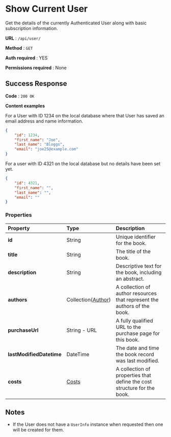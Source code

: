 # Show Current User

Get the details of the currently Authenticated User along with basic
subscription information.

**URL** : `/api/user/`

**Method** : `GET`

**Auth required** : YES

**Permissions required** : None

## Success Response

**Code** : `200 OK`

**Content examples**

For a User with ID 1234 on the local database where that User has saved an
email address and name information.

```json
{
    "id": 1234,
    "first_name": "Joe",
    "last_name": "Bloggs",
    "email": "joe25@example.com"
}
```

For a user with ID 4321 on the local database but no details have been set yet.

```json
{
    "id": 4321,
    "first_name": "",
    "last_name": "",
    "email": ""
}
```

### Properties

| Property | Type | Description |
|:---------|:-----|:------------|
| **id**   | String | Unique identifier for the book. |
| **title** | String | The title of the book. |
| **description** | String | Descriptive text for the book, including an abstract. |
| **authors** | Collection([Author](author.md)) | A collection of author resources that represent the authors of the book. |
| **purchaseUrl** | String - URL | A fully qualified URL to the purchase page for this book. |
| **lastModifiedDatetime** | DateTime | The date and time the book record was last modified. |
| **costs** | [Costs](costs.md) | A collection of properties that define the cost structure for the book. |


## Notes

* If the User does not have a `UserInfo` instance when requested then one will
  be created for them.
